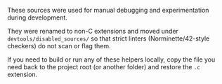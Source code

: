 These sources were used for manual debugging and experimentation during development.

They were renamed to non-C extensions and moved under `devtools/disabled_sources/`
so that strict linters (Norminette/42-style checkers) do not scan or flag them.

If you need to build or run any of these helpers locally, copy the file you need
back to the project root (or another folder) and restore the `.c` extension.

